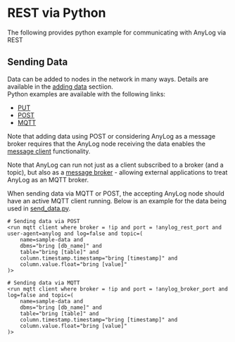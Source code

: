 # REST via Python

The following provides python example for communicating with AnyLog via REST

## Sending Data
Data can be added to nodes in the network in many ways. Details are available in the [adding data](https://github.com/AnyLog-co/documentation/blob/master/adding%20data.md#adding-data-to-nodes-in-the-network) sectiion.    
Python examples are available with the following links:
* [PUT](data/put_data.py) 
* [POST](data/post_data.py) 
* [MQTT](data/mqtt_data.py)

Note that adding data using POST or considering AnyLog as a message broker requires that the AnyLog node receiving the data enables 
the [message client](../../message%20broker.md) functionality. 

Note that AnyLog can run not just as a client subscribed to a broker (and a topic), but also as a 
[message broker](../../background%20processes.md#message-broker) - allowing external applications to treat AnyLog as an MQTT broker.   

When sending data via MQTT or POST, the accepting AnyLog node should have an active MQTT client running. Below is an example 
for the data being used in [send_data.py](data/send_data.py). 

```anylog
# Sending data via POST 
<run mqtt client where broker = !ip and port = !anylog_rest_port and user-agent=anylog and log=false and topic=(
    name=sample-data and 
    dbms="bring [db_name]" and 
    table="bring [table]" and 
    column.timestamp.timestamp="bring [timestamp]" and 
    column.value.float="bring [value]"
)>

# Sending data via MQTT 
<run mqtt client where broker = !ip and port = !anylog_broker_port and log=false and topic=(
    name=sample-data and 
    dbms="bring [db_name]" and 
    table="bring [table]" and 
    column.timestamp.timestamp="bring [timestamp]" and 
    column.value.float="bring [value]"
)>
```


